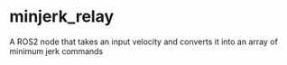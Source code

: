 # minjerk_relay
A ROS2 node that takes an input velocity and converts it into an array of minimum jerk commands
